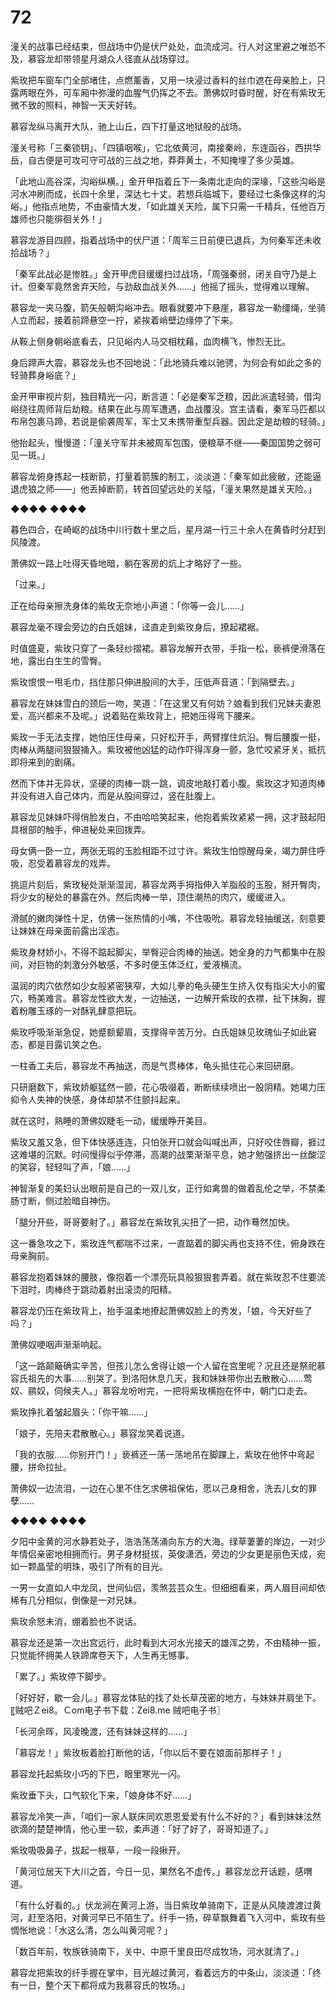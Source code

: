 # 72

潼关的战事已经结束，但战场中仍是伏尸处处，血流成河。行人对这里避之唯恐不及，慕容龙却带领星月湖众人径直从战场穿过。

紫玫把车窗车门全部堵住，点燃薰香，又用一块浸过香料的丝巾遮在母亲脸上，只露两眼在外，可车厢中弥漫的血腥气仍挥之不去。萧佛奴时昏时醒，好在有紫玫无微不致的照料，神智一天天好转。

慕容龙纵马离开大队，驰上山丘，四下打量这地狱般的战场。

潼关号称「三秦锁钥」、「四镇咽喉」，它北依黄河，南接秦岭，东连函谷，西拱华岳，自古便是可攻可守可战的三战之地，莽莽黄土，不知掩埋了多少英雄。

「此地山高谷深，沟峪纵横。」金开甲指着丘下一条南北走向的深壕，「这些沟峪是河水冲刷而成，长四十余里，深达七十丈。若想兵临城下，要经过七条像这样的沟峪。」他指点地势，不由豪情大发，「如此雄关天险，属下只需一千精兵，任他百万雄师也只能徘徊关外！」

慕容龙游目四顾，指着战场中的伏尸道：「周军三日前便已退兵，为何秦军还未收拾战场？」

「秦军此战必是惨胜。」金开甲虎目缓缓扫过战场，「周强秦弱，闭关自守乃是上计。但秦军竟然舍弃天险，与劲敌血战关外……」他摇了摇头，觉得难以理解。

慕容龙一夹马腹，箭矢般朝沟峪冲去。眼看就要冲下悬崖，慕容龙一勒缰绳，坐骑人立而起，接着前蹄悬空一拧，紧挨着峭壁边缘停了下来。

从鞍上侧身朝峪底看去，只见峪内人马交相枕藉，血肉横飞，惨烈无比。

身后蹄声大震，慕容龙头也不回地说：「此地骑兵难以驰骋，为何会有如此之多的轻骑葬身峪底？」

金开甲审视片刻，独目精光一闪，断言道：「必是秦军乏粮，因此派遣轻骑，借沟峪绕往周师背后劫粮。结果在此与周军遭遇，血战覆没。宫主请看，秦军马匹都以布帛包裹马蹄，若说是偷袭周军，军士又未携带重型兵器。因此定是劫粮的轻骑。」

他抬起头，慢慢道：「潼关守军并未被周军包围，便粮草不继——秦国国势之弱可见一斑。」

慕容龙俯身拣起一枝断箭，打量着箭簇的制工，淡淡道：「秦军如此疲敝，还能逼退虎狼之师——」他丢掉断箭，转首回望远处的关隘，「潼关果然是雄关天险。」

◆◆◆◆ ◆◆◆◆

暮色四合，在崎岖的战场中川行数十里之后，星月湖一行三十余人在黄昏时分赶到风陵渡。

萧佛奴一路上吐得天昏地暗，躺在客房的炕上才略好了一些。

「过来。」

正在给母亲擦洗身体的紫玫无奈地小声道：「你等一会儿……」

慕容龙毫不理会旁边的白氏姐妹，迳直走到紫玫身后，撩起裙裾。

时值盛夏，紫玫只穿了一条轻纱摺裙。慕容龙解开衣带，手指一松，亵裤便滑落在地，露出白生生的雪臀。

紫玫恨恨一甩毛巾，挡住那只伸进股间的大手，压低声音道：「到隔壁去。」

慕容龙在妹妹雪白的颈后一吻，笑道：「在这里又有何妨？娘看到我们兄妹夫妻恩爱，高兴都来不及呢。」说着贴在紫玫背上，把她压得弯下腰来。

紫玫一手无法支撑，她怕压住母亲，只好松开手，两臂撑住炕沿。臀后腰腹一挺，肉棒从两腿间狠狠捅入。紫玫被他凶猛的动作吓得浑身一颤，急忙咬紧牙关，抵抗即将来到的剧痛。

然而下体并无异状，坚硬的肉棒一跳一跳，调皮地敲打着小腹。紫玫这才知道肉棒并没有进入自己体内，而是从股间穿过，竖在肚腹上。

慕容龙见妹妹吓得俏脸发白，不由哈哈笑起来，他抱着紫玫紧紧一拥，这才鼓起阳具根部的触手，伸进秘处来回拨弄。

母女俩一卧一立，两张无瑕的玉脸相距不过寸许。紫玫生怕惊醒母亲，竭力屏住呼吸，忍受着慕容龙的戏弄。

挑逗片刻后，紫玫秘处渐渐湿润，慕容龙两手拇指伸入羊脂般的玉股，掰开臀肉，将少女的秘处的暴露在外。然后肉棒一举，顶住潮热的肉穴，缓缓进入。

滑腻的嫩肉弹性十足，仿佛一张热情的小嘴，不住吸吮。慕容龙轻抽缓送，刻意要让妹妹在母亲面前露出淫态。

紫玫身材娇小，不得不踮起脚尖，举臀迎合肉棒的抽送。她全身的力气都集中在股间，对巨物的刺激分外敏感，不多时便玉体泛红，爱液横流。

温润的肉穴依然如少女般紧密狭窄，大如儿拳的龟头硬生生挤入仅有指尖大小的蜜穴，畅美难言。慕容龙性欲大发，一边抽送，一边解开紫玫的衣襟，扯下抹胸，握着粉雕玉琢的一对酥乳肆意把玩。

紫玫呼吸渐渐急促，她蹙额颦眉，支撑得辛苦万分。白氏姐妹见玫瑰仙子如此窘态，都是目露讥笑之色。

一柱香工夫后，慕容龙不再抽送，而是气贯棒体，龟头抵住花心来回研磨。

只研磨数下，紫玫娇躯猛然一颤，花心吸啜着，断断续续喷出一股阴精。她竭力压抑令人失神的快感，身体却禁不住颤抖起来。

就在这时，熟睡的萧佛奴睫毛一动，缓缓睁开美目。

紫玫又羞又急，但下体快感连连，只怕张开口就会叫喊出声，只好咬住唇瓣，捱过这难堪的沉默。时间慢得似乎停滞，高潮的战栗渐渐平息，她才勉强挤出一丝酸涩的笑容，轻轻叫了声，「娘……」

神智渐复的美妇认出眼前是自己的一双儿女，正行如禽兽的做着乱伦之举，不禁柔肠寸断，侧过脸暗自神伤。

「腿分开些，哥哥要射了。」慕容龙在紫玫乳尖扭了一把，动作蓦然加快。

这一番急攻之下，紫玫连气都喘不过来，一直踮着的脚尖再也支持不住，俯身跌在母亲胸前。

慕容龙抱着妹妹的腰肢，像抱着一个漂亮玩具般狠狠套弄着。就在紫玫忍不住要流下泪时，肉棒终于跳动着射出滚烫的阳精。

慕容龙仍压在紫玫背上，抬手温柔地撩起萧佛奴脸上的秀发，「娘，今天好些了吗？」

萧佛奴哽咽声渐渐响起。

「这一路颠簸确实辛苦，但孩儿怎么舍得让娘一个人留在宫里呢？况且还是祭祀慕容氏祖先的大事……别哭了。到洛阳休息几天，我和妹妹带你出去散散心……莺奴、鹂奴，伺候夫人。」慕容龙吩咐完，一把将紫玫横抱在怀中，朝门口走去。

紫玫挣扎着皱起眉头：「你干嘛……」

「娘子，先陪夫君散散心。」慕容龙笑着说道。

「我的衣服……你别开门！」亵裤还一荡一荡地吊在脚踝上，紫玫在他怀中弯起腰，拼命拉扯。

萧佛奴一边流泪，一边在心里不住乞求佛祖保佑，愿以己身相舍，洗去儿女的罪孽……

◆◆◆◆ ◆◆◆◆

夕阳中金黄的河水静若处子，浩浩荡荡涌向东方的大海。绿草萋萋的岸边，一对少年情侣亲密地相拥而行。男子身材挺拔，英俊潇洒，旁边的少女更是丽色天成，宛如一颗晶莹的明珠，吸引了所有的目光。

一男一女直如人中龙凤，世间仙侣，羡煞芸芸众生。但细细看来，两人眉目间却依稀有几分相似，倒像是一对兄妹。

紫玫余怒未消，绷着脸也不说话。

慕容龙还是第一次出宫远行，此时看到大河水光接天的雄浑之势，不由精神一振，只觉能怀拥美人铁蹄席卷天下，人生再无憾事。

「累了。」紫玫停下脚步。

「好好好，歇一会儿。」慕容龙体贴的找了处长草茂密的地方，与妹妹并肩坐下。〖贼吧Ｚei8。Ｃom电子书下载：Zei8.me 贼吧电子书〗

「长河余晖，风凌晚渡，还有妹妹这样的……」

「慕容龙！」紫玫板着脸打断他的话，「你以后不要在娘面前那样子！」

慕容龙托起紫玫小巧的下巴，眼里寒光一闪。

紫玫垂下头，口气软化下来，「娘身体不好……」

慕容龙冷笑一声，「咱们一家人联床同欢恩恩爱爱有什么不好的？」看到妹妹泫然欲滴的楚楚神情，他心里一软，柔声道：「好了好了，哥哥知道了。」

紫玫吸吸鼻子，拔起一根草，一段一段揪开。

「黄河位居天下大川之首，今日一见，果然名不虚传。」慕容龙岔开话题，感喟道。

「有什么好看的。」伏龙涧在黄河上游，当日紫玫单骑南下，正是从风陵渡渡过黄河，赶至洛阳，对黄河早已不陌生了。纤手一扬，碎草飘舞着飞入河中，紫玫有些惆怅地说：「水这么清，怎么叫黄河呢？」

「数百年前，牧族铁骑南下，关中、中原千里良田尽成牧场，河水就清了。」

慕容龙把紫玫的纤手握在掌中，目光越过黄河，看着远方的中条山，淡淡道：「终有一日，整个天下都将成为我慕容氏的牧场。」
